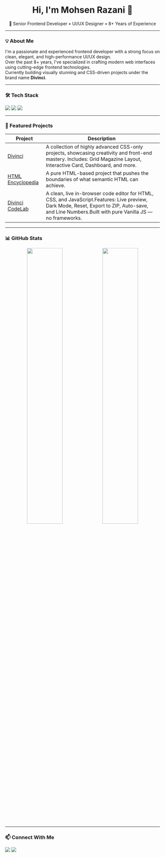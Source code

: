 <h1 align="center">Hi, I'm Mohsen Razani 👋</h1>

<p align="center">
  🎯 Senior Frontend Developer • UI/UX Designer • 8+ Years of Experience  
</p>

---

### 💡 About Me

I'm a passionate and experienced frontend developer with a strong focus on clean, elegant, and high-performance UI/UX design.  
Over the past 8+ years, I've specialized in crafting modern web interfaces using cutting-edge frontend technologies.  
Currently building visually stunning and CSS-driven projects under the brand name **Divinci**.

---

### 🛠 Tech Stack

<p>
  <img src="https://skillicons.dev/icons?i=html,css,sass,tailwind,bootstrap" />
  <img src="https://skillicons.dev/icons?i=js,ts,react,nextjs" />
  <img src="https://skillicons.dev/icons?i=figma,vscode,git,github" />
</p>

---

### 🚀 Featured Projects

| Project | Description |
|--------|-------------|
| [Divinci](https://github.com/MohsenRazaniDev/Divinci) | A collection of highly advanced CSS-only projects, showcasing creativity and front-end mastery. Includes: Grid Magazine Layout, Interactive Card, Dashboard, and more. |
| [HTML Encyclopedia](https://github.com/MohsenRazaniDev/html-encyclopedia) | A pure HTML-based project that pushes the boundaries of what semantic HTML can achieve. |
| [Divinci CodeLab]([https://github.com/MohsenRazaniDev/html-encyclopedia](https://github.com/MohsenRazaniDev/divinci-codelab)) | A clean, live in-browser code editor for HTML, CSS, and JavaScript.Features: Live preview, Dark Mode, Reset, Export to ZIP, Auto-save, and Line Numbers.Built with pure Vanilla JS — no frameworks. |

---

### 📊 GitHub Stats

<p align="center">
  <img src="https://github-readme-stats.vercel.app/api?username=MohsenRazaniDev&show_icons=true&theme=radical" width="48%" />
  <img src="https://github-readme-streak-stats.herokuapp.com?user=MohsenRazaniDev&theme=radical" width="48%" />
</p>

---

### 📫 Connect With Me

<p>
  <a href="https://www.linkedin.com/in/mohsen-razani"><img src="https://img.shields.io/badge/LinkedIn-blue?style=flat&logo=linkedin&logoColor=white" /></a>
  <a href="mailto:mohsenrazani21@gmail.com"><img src="https://img.shields.io/badge/Email-red?style=flat&logo=gmail&logoColor=white" /></a>
</p>
